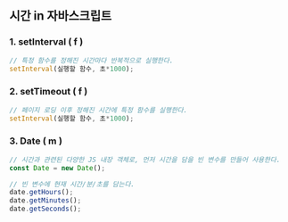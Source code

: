 ## 시간 in 자바스크립트

### 1. setInterval ( f )

```js
// 특정 함수를 정해진 시간마다 반복적으로 실행한다.
setInterval(실행할 함수, 초*1000);
```

### 2. setTimeout ( f )

```js
// 페이지 로딩 이후 정해진 시간에 특정 함수를 실행한다.
setInterval(실행할 함수, 초*1000);
```

### 3. Date ( m )

```js
// 시간과 관련된 다양한 JS 내장 객체로, 먼저 시간을 담을 빈 변수를 만들어 사용한다.
const Date = new Date();

// 빈 변수에 현재 시간/분/초를 담는다.
date.getHours();
date.getMinutes();
date.getSeconds();
```
